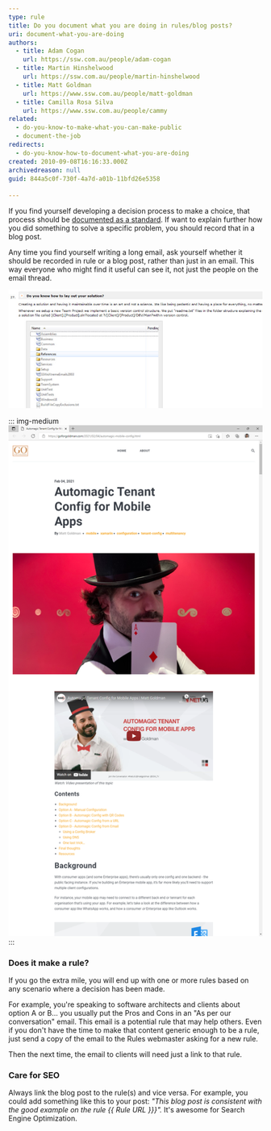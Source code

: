 ```yaml
---
type: rule
title: Do you document what you are doing in rules/blog posts?
uri: document-what-you-are-doing
authors:
  - title: Adam Cogan
    url: https://ssw.com.au/people/adam-cogan
  - title: Martin Hinshelwood
    url: https://ssw.com.au/people/martin-hinshelwood
  - title: Matt Goldman
    url: https://www.ssw.com.au/people/matt-goldman
  - title: Camilla Rosa Silva
    url: https://www.ssw.com.au/people/cammy
related:
  - do-you-know-to-make-what-you-can-make-public
  - document-the-job
redirects: 
  - do-you-know-how-to-document-what-you-are-doing
created: 2010-09-08T16:16:33.000Z
archivedreason: null
guid: 844a5c0f-730f-4a7d-a01b-11bfd26e5358

---
```


If you find yourself developing a decision process to make a choice, that process should be [documented as a standard](/document-the-job). If want to explain further how you did something to solve a specific problem, you should record that in a blog post.

Any time you find yourself writing a long email, ask yourself whether it should be recorded in rule or a blog post, rather than just in an email. This way everyone who might find it useful can see it, not just the people on the email thread.

<!--endintro-->

![Figure: This rule describes the choice that was made](/rules/document-what-you-are-doing/RulesBloggingDocumentGood2.jpg)

::: img-medium 
![Figure: This blog post documents the task or thought process](/rules/document-what-you-are-doing/matt-goldman-blog-good-example.jpg)
:::

### Does it make a rule?

If you go the extra mile, you will end up with one or more rules based on any scenario where a decision has been made.

For example, you're speaking to software architects and clients about option A or B... you usually put the Pros and Cons in an "As per our conversation" email. This email is a potential rule that may help others. Even if you don't have the time to make that content generic enough to be a rule, just send a copy of the email to the Rules webmaster asking for a new rule. 

Then the next time, the email to clients will need just a link to that rule.

### Care for SEO 

Always link the blog post to the rule(s) and vice versa. For example, you could add something like this to your post: _"This blog post is consistent with the good example on the rule {{ Rule URL }}}"._ It's awesome for Search Engine Optimization.

